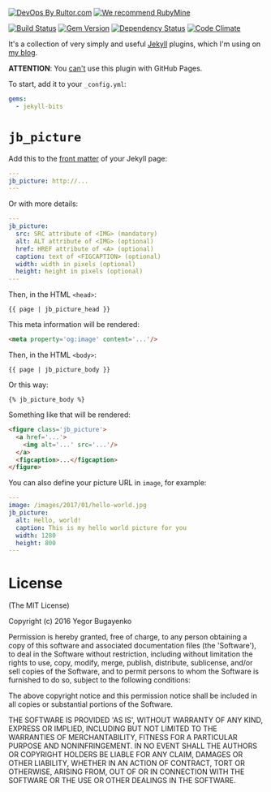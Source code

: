 [![DevOps By Rultor.com](http://www.rultor.com/b/yegor256/jekyll-bits)](http://www.rultor.com/p/yegor256/jekyll-bits)
[![We recommend RubyMine](http://img.teamed.io/rubymine-recommend.svg)](https://www.jetbrains.com/ruby/)

[![Build Status](https://travis-ci.org/yegor256/jekyll-bits.svg)](https://travis-ci.org/yegor256/jekyll-bits)
[![Gem Version](https://badge.fury.io/rb/jekyll-bits.svg)](http://badge.fury.io/rb/jekyll-bits)
[![Dependency Status](https://gemnasium.com/yegor256/jekyll-bits.svg)](https://gemnasium.com/yegor256/jekyll-bits)
[![Code Climate](http://img.shields.io/codeclimate/github/yegor256/jekyll-bits.svg)](https://codeclimate.com/github/yegor256/jekyll-bits)

It's a collection of very simply and useful [Jekyll](https://jekyllrb.com/) plugins,
which I'm using on [my blog](https://github.com/yegor256/blog).

**ATTENTION**: You
[can't](https://help.github.com/articles/adding-jekyll-plugins-to-a-github-pages-site/)
use this plugin with GitHub Pages.

To start, add it to your `_config.yml`:

```yaml
gems:
  - jekyll-bits
```

# `jb_picture`

Add this to the [front matter](https://jekyllrb.com/docs/frontmatter/) of
your Jekyll page:

```yaml
---
jb_picture: http://...
---
```

Or with more details:

```yaml
---
jb_picture:
  src: SRC attribute of <IMG> (mandatory)
  alt: ALT attribute of <IMG> (optional)
  href: HREF attribute of <A> (optional)
  caption: text of <FIGCAPTION> (optional)
  width: width in pixels (optional)
  height: height in pixels (optional)
---
```

Then, in the HTML `<head>`:

```liquid
{{ page | jb_picture_head }}
```

This meta information will be rendered:

```html
<meta property='og:image' content='...'/>
```

Then, in the HTML `<body>`:

```liquid
{{ page | jb_picture_body }}
```

Or this way:

```liquid
{% jb_picture_body %}
```

Something like that will be rendered:

```html
<figure class='jb_picture'>
  <a href='...'>
    <img alt='...' src='...'/>
  </a>
  <figcaption>...</figcaption>
</figure>
```

You can also define your picture URL in `image`, for example:

```yaml
---
image: /images/2017/01/hello-world.jpg
jb_picture:
  alt: Hello, world!
  caption: This is my hello world picture for you
  width: 1280
  height: 800
---
```

# License

(The MIT License)

Copyright (c) 2016 Yegor Bugayenko

Permission is hereby granted, free of charge, to any person obtaining a copy
of this software and associated documentation files (the 'Software'), to deal
in the Software without restriction, including without limitation the rights
to use, copy, modify, merge, publish, distribute, sublicense, and/or sell
copies of the Software, and to permit persons to whom the Software is
furnished to do so, subject to the following conditions:

The above copyright notice and this permission notice shall be included in all
copies or substantial portions of the Software.

THE SOFTWARE IS PROVIDED 'AS IS', WITHOUT WARRANTY OF ANY KIND, EXPRESS OR
IMPLIED, INCLUDING BUT NOT LIMITED TO THE WARRANTIES OF MERCHANTABILITY,
FITNESS FOR A PARTICULAR PURPOSE AND NONINFRINGEMENT. IN NO EVENT SHALL THE
AUTHORS OR COPYRIGHT HOLDERS BE LIABLE FOR ANY CLAIM, DAMAGES OR OTHER
LIABILITY, WHETHER IN AN ACTION OF CONTRACT, TORT OR OTHERWISE, ARISING FROM,
OUT OF OR IN CONNECTION WITH THE SOFTWARE OR THE USE OR OTHER DEALINGS IN THE
SOFTWARE.
